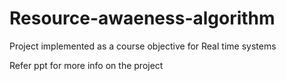 # Resource-awaeness-algorithm
Project implemented as a course objective for Real time systems

Refer ppt for more info on the project
